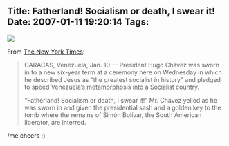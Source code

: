 Title: Fatherland! Socialism or death, I swear it!
Date: 2007-01-11 19:20:14
Tags: 
---
<img src="http://www.damog.net/files/misc/sexenio-chavez.jpg"/><p align="left">From <a target="_blank" href="http://www.nytimes.com/2007/01/11/world/americas/11venezuela.html?ref=world">The New York Times</a>:</p>
<blockquote>
<p align="left">CARACAS, Venezuela, Jan. 10 — President Hugo Chávez was sworn in to a new six-year term at a ceremony here on Wednesday in which he described Jesus as &#8220;the greatest socialist in history&#8221; and pledged to speed Venezuela’s metamorphosis into a Socialist country.

&#8220;Fatherland! Socialism or death, I swear it!&#8221; Mr. Chávez yelled as he was sworn in and given the presidential sash and a golden key to the tomb where the remains of Simón Bolívar, the South American liberator, are interred.</p>
</blockquote>
<p align="left">/me cheers :)</p>
